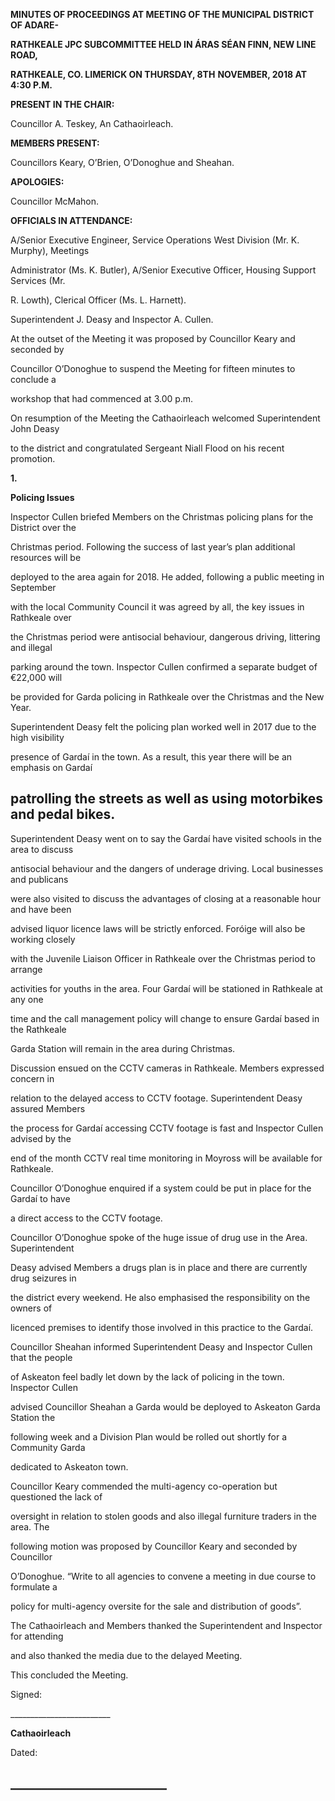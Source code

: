 **MINUTES OF PROCEEDINGS AT MEETING OF THE MUNICIPAL DISTRICT OF ADARE-**

**RATHKEALE JPC SUBCOMMITTEE HELD IN ÁRAS SÉAN FINN, NEW LINE ROAD,**

**RATHKEALE, CO. LIMERICK ON THURSDAY, 8TH** **NOVEMBER, 2018 AT 4:30 P.M.**

**PRESENT IN THE CHAIR:**

Councillor A. Teskey, An Cathaoirleach.

**MEMBERS PRESENT:**

Councillors Keary, O’Brien, O’Donoghue and Sheahan.

**APOLOGIES:**

Councillor McMahon.

**OFFICIALS IN ATTENDANCE:**

A/Senior Executive Engineer, Service Operations West Division (Mr. K. Murphy), Meetings

Administrator (Ms. K. Butler), A/Senior Executive Officer, Housing Support Services (Mr.

R. Lowth), Clerical Officer (Ms. L. Harnett).

Superintendent J. Deasy and Inspector A. Cullen.

At the outset of the Meeting it was proposed by Councillor Keary and seconded by

Councillor O’Donoghue to suspend the Meeting for fifteen minutes to conclude a

workshop that had commenced at 3.00 p.m.

On resumption of the Meeting the Cathaoirleach welcomed Superintendent John Deasy

to the district and congratulated Sergeant Niall Flood on his recent promotion.

**1.**

**Policing Issues**

Inspector Cullen briefed Members on the Christmas policing plans for the District over the

Christmas period. Following the success of last year’s plan additional resources will be

deployed to the area again for 2018. He added, following a public meeting in September

with the local Community Council it was agreed by all, the key issues in Rathkeale over

the Christmas period were antisocial behaviour, dangerous driving, littering and illegal

parking around the town. Inspector Cullen confirmed a separate budget of €22,000 will

be provided for Garda policing in Rathkeale over the Christmas and the New Year.

Superintendent Deasy felt the policing plan worked well in 2017 due to the high visibility

presence of Gardaí in the town. As a result, this year there will be an emphasis on Gardaí

patrolling the streets as well as using motorbikes and pedal bikes.
---
Superintendent Deasy went on to say the Gardaí have visited schools in the area to discuss

antisocial behaviour and the dangers of underage driving. Local businesses and publicans

were also visited to discuss the advantages of closing at a reasonable hour and have been

advised liquor licence laws will be strictly enforced. Foróige will also be working closely

with the Juvenile Liaison Officer in Rathkeale over the Christmas period to arrange

activities for youths in the area. Four Gardaí will be stationed in Rathkeale at any one

time and the call management policy will change to ensure Gardaí based in the Rathkeale

Garda Station will remain in the area during Christmas.

Discussion ensued on the CCTV cameras in Rathkeale. Members expressed concern in

relation to the delayed access to CCTV footage. Superintendent Deasy assured Members

the process for Gardaí accessing CCTV footage is fast and Inspector Cullen advised by the

end of the month CCTV real time monitoring in Moyross will be available for Rathkeale.

Councillor O’Donoghue enquired if a system could be put in place for the Gardaí to have

a direct access to the CCTV footage.

Councillor O’Donoghue spoke of the huge issue of drug use in the Area. Superintendent

Deasy advised Members a drugs plan is in place and there are currently drug seizures in

the district every weekend. He also emphasised the responsibility on the owners of

licenced premises to identify those involved in this practice to the Gardaí.

Councillor Sheahan informed Superintendent Deasy and Inspector Cullen that the people

of Askeaton feel badly let down by the lack of policing in the town. Inspector Cullen

advised Councillor Sheahan a Garda would be deployed to Askeaton Garda Station the

following week and a Division Plan would be rolled out shortly for a Community Garda

dedicated to Askeaton town.

Councillor Keary commended the multi-agency co-operation but questioned the lack of

oversight in relation to stolen goods and also illegal furniture traders in the area. The

following motion was proposed by Councillor Keary and seconded by Councillor

O’Donoghue. “Write to all agencies to convene a meeting in due course to formulate a

policy for multi-agency oversite for the sale and distribution of goods”.

The Cathaoirleach and Members thanked the Superintendent and Inspector for attending

and also thanked the media due to the delayed Meeting.

This concluded the Meeting.

Signed:

\_\_\_\_\_\_\_\_\_\_\_\_\_\_\_\_\_\_\_\_\_\_\_\_\_

**Cathaoirleach**

Dated:

\_\_\_\_\_\_\_\_\_\_\_\_\_\_\_\_\_\_\_\_\_\_\_\_\_
---
